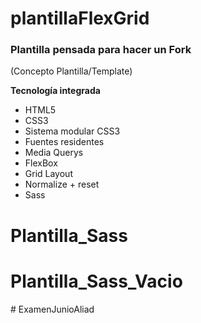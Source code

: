 # plantillaFlexGrid

### Plantilla pensada para hacer un Fork
(Concepto Plantilla/Template)

__Tecnología integrada__
- HTML5
- CSS3
- Sistema modular CSS3
- Fuentes residentes
- Media Querys
- FlexBox
- Grid Layout
- Normalize + reset
- Sass

# Plantilla_Sass
# Plantilla_Sass_Vacio
#   E x a m e n J u n i o A l i a d  
 
